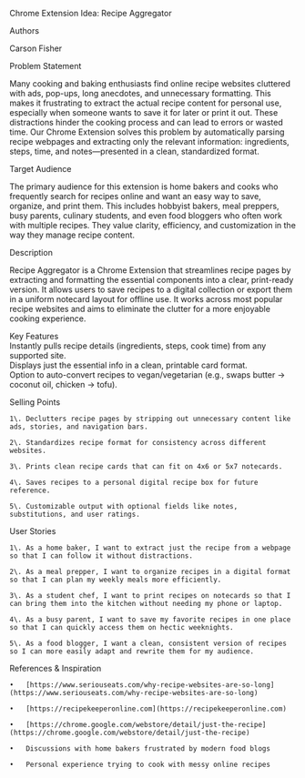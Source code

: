 Chrome Extension Idea: Recipe Aggregator

Authors

Carson Fisher

Problem Statement

Many cooking and baking enthusiasts find online recipe websites cluttered with ads, pop-ups, long anecdotes, and unnecessary formatting. This makes it frustrating to extract the actual recipe content for personal use, especially when someone wants to save it for later or print it out. These distractions hinder the cooking process and can lead to errors or wasted time. Our Chrome Extension solves this problem by automatically parsing recipe webpages and extracting only the relevant information: ingredients, steps, time, and notes—presented in a clean, standardized format.

Target Audience

The primary audience for this extension is home bakers and cooks who frequently search for recipes online and want an easy way to save, organize, and print them. This includes hobbyist bakers, meal preppers, busy parents, culinary students, and even food bloggers who often work with multiple recipes. They value clarity, efficiency, and customization in the way they manage recipe content.

Description

Recipe Aggregator is a Chrome Extension that streamlines recipe pages by extracting and formatting the essential components into a clear, print-ready version. It allows users to save recipes to a digital collection or export them in a uniform notecard layout for offline use. It works across most popular recipe websites and aims to eliminate the clutter for a more enjoyable cooking experience.

Key Features  
Instantly pulls recipe details (ingredients, steps, cook time) from any supported site.  
Displays just the essential info in a clean, printable card format.  
Option to auto-convert recipes to vegan/vegetarian (e.g., swaps butter → coconut oil, chicken → tofu).

Selling Points

	1\.	Declutters recipe pages by stripping out unnecessary content like ads, stories, and navigation bars.

	2\.	Standardizes recipe format for consistency across different websites.

	3\.	Prints clean recipe cards that can fit on 4x6 or 5x7 notecards.

	4\.	Saves recipes to a personal digital recipe box for future reference.

	5\.	Customizable output with optional fields like notes, substitutions, and user ratings.

User Stories

	1\.	As a home baker, I want to extract just the recipe from a webpage so that I can follow it without distractions.

	2\.	As a meal prepper, I want to organize recipes in a digital format so that I can plan my weekly meals more efficiently.

	3\.	As a student chef, I want to print recipes on notecards so that I can bring them into the kitchen without needing my phone or laptop.

	4\.	As a busy parent, I want to save my favorite recipes in one place so that I can quickly access them on hectic weeknights.

	5\.	As a food blogger, I want a clean, consistent version of recipes so I can more easily adapt and rewrite them for my audience.

References & Inspiration

	•	[https://www.seriouseats.com/why-recipe-websites-are-so-long](https://www.seriouseats.com/why-recipe-websites-are-so-long)

	•	[https://recipekeeperonline.com](https://recipekeeperonline.com)

	•	[https://chrome.google.com/webstore/detail/just-the-recipe](https://chrome.google.com/webstore/detail/just-the-recipe)

	•	Discussions with home bakers frustrated by modern food blogs

	•	Personal experience trying to cook with messy online recipes

